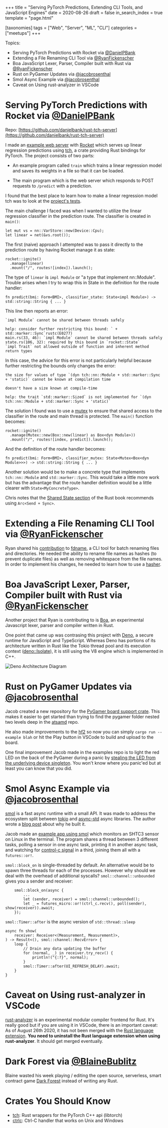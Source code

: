 +++
title = "Serving PyTorch Predictions, Extending CLI Tools, and JavaScript Engines"
date = 2020-08-26
draft = false
in_search_index = true
template = "page.html"

[taxonomies] 
tags = ["Web", "Server", "ML", "CLI"]
categories = ["meetups"]
+++

Topics:

-   Serving PyTorch Predictions with Rocket via [@DanielPBank](https://github.com/danielbank)
-   Extending a File Renaming CLI Tool via [@RyanFickenscher](https://github.com/zanayr/)
-   Boa JavaScript Lexer, Parser, Compiler built with Rust via [@RyanFickenscher](https://github.com/zanayr/)
-   Rust on PyGamer Updates via [@jacobrosenthal](https://github.com/jacobrosenthal)
-   Smol Async Example via [@jacobrosenthal](https://github.com/jacobrosenthal)
-   Caveat on Using rust-analyzer in VSCode

<!-- more -->

# Serving PyTorch Predictions with Rocket via [@DanielPBank](https://github.com/danielbank)

Repo: [https://github.com/danielbank/rust-tch-server](https://github.com/danielbank/rust-tch-server)

I made an [example web server](https://github.com/danielbank/rust-tch-server) with [Rocket](http://rocket.rs/) which serves up linear regression predictions using [tch](https://crates.io/crates/tch), a crate providing Rust bindings for PyTorch.  The project consists of two parts:

- An example program called `train` which trains a linear regression model and saves its weights in a file so that it can be loaded.

- The main program which is the web server which responds to POST requests to `/predict` with a prediction.

I found that the best place to learn how to make a linear regression model tch was to look at the [project's tests](https://github.com/LaurentMazare/tch-rs/blob/master/tests/nn_tests.rs).

The main challenge I faced was when I wanted to utilize the linear regression classifier in the prediction route.  The classifier is created in `main()`:

```
let mut vs = nn::VarStore::new(Device::Cpu);
let linear = net(&vs.root());
```

The first (naive) approach I attempted was to pass it directly to the prediction route by having Rocket manage it as state:

```
rocket::ignite()
  .manage(linear)
  .mount("/", routes![index]).launch();
```

The type of `linear` is `impl Module` or "a type that implement nn::Module".  Trouble arises when I try to wrap this in State in the definition for the route handler:

```
fn predict(bmi: Form<BMI>, classifier_state: State<impl Module>) -> std::string::String { ... }
```

This line then reports an error:

```
`impl Module` cannot be shared between threads safely

help: consider further restricting this bound: ` + std::marker::Sync`rustc(E0277)
main.rs(33, 46): `impl Module` cannot be shared between threads safely
state.rs(106, 32): required by this bound in `rocket::State`
`impl Trait` not allowed outside of function and inherent method return types
```

In this case, the advice for this error is not particularly helpful because further restricting the bounds only changes the error:

```
the size for values of type `(dyn tch::nn::Module + std::marker::Sync + 'static)` cannot be known at compilation time

doesn't have a size known at compile-time

help: the trait `std::marker::Sized` is not implemented for `(dyn tch::nn::Module + std::marker::Sync + 'static)`
```

The solution I found was to use a [mutex](https://doc.rust-lang.org/std/sync/struct.Mutex.html) to ensure that shared access to the classifier in the route and main thread is protected.  The `main()` function becomes:

```
rocket::ignite()
  .manage(Mutex::new(Box::new(linear) as Box<dyn Module>))
  .mount("/", routes![index, predict]).launch();
```

And the definition of the route handler becomes:

```
fn predict(bmi: Form<BMI>, classifier_mutex: State<Mutex<Box<dyn Module>>>) -> std::string::String { ... }
```

Another solution would be to make a concrete type that implements `tch::nn::Module` and `std::marker::Sync`.  This would take a little more work but has the advantage that the route handler definition would be a little clearer with `State<MyConcreteType>`.

Chris notes that the [Shared State section](https://doc.rust-lang.org/book/ch16-03-shared-state.html#atomic-reference-counting-with-arct) of the Rust book recommends using `Arc<Send + Sync>`.

# Extending a File Renaming CLI Tool via [@RyanFickenscher](https://github.com/zanayr/)

Ryan shared his [contribution](https://github.com/jtkirkpatrick/fdname/pull/1) to [fdname](https://github.com/jtkirkpatrick/fdname), a CLI tool for batch renaming files and directories.  He needed the ability to rename file names as hashes (to prevent duplicate files) as well as removing whitespace from the file names.  In order to implement his changes, he needed to learn how to use a [hasher](https://doc.rust-lang.org/std/hash/trait.Hasher.html).

# Boa JavaScript Lexer, Parser, Compiler built with Rust via [@RyanFickenscher](https://github.com/zanayr/)

Another project that Ryan is contributing to is [Boa](https://github.com/boa-dev/boa), an experimental Javascript lexer, parser and compiler written in Rust.

One point that came up was contrasing this project with [Deno](https://github.com/denoland/deno), a secure runtime for JavaScript and TypeScript.  Whereas Deno has portions of its architecture written in Rust like the Tokio thread pool and its execution context ([deno::Isolate](https://docs.rs/deno/0.3.8/deno/struct.Isolate.html)), it is still using the V8 engine which is implemented in C++.

![Deno Architecture Diagram](https://deno.land/images/schematic_v0.2.png)

# Rust on PyGamer Updates via [@jacobrosenthal](https://github.com/jacobrosenthal)

Jacob created a new repository for the [PyGamer board support crate](https://github.com/jacobrosenthal/pygamer-quickstart).  This makes it easier to get started than trying to find the pygamer folder nested two levels deep in the [atsamd](https://github.com/atsamd-rs/atsamd) repo.

He also made improvements to the [hf2](https://github.com/jacobrosenthal/hf2-rs/tree/master/hf2) so now you can simply `cargo run --example blah` or hit the Play button in VSCode to build and upload to the board.

One final improvement Jacob made in the examples repo is to light the red LED on the back of the PyGamer during a panic by [stealing the LED from the underlying device singleton](https://github.com/jacobrosenthal/pygamer-panic-led).  You won't know where you panic'ed but at least you can know that you did.

# Smol Async Example via [@jacobrosenthal](https://github.com/jacobrosenthal)

[smol](https://github.com/stjepang/smol) is a fast async runtime with a small API.  It was made to address the ecosystem split between [tokio](https://github.com/tokio-rs/tokio) and [async-std](https://github.com/async-rs/async-std) async libraries.  The author wrote a [blog post](https://stjepang.github.io/2020/04/03/why-im-building-a-new-async-runtime.html) about why he built it.

Jacob made an [example app using smol](https://github.com/jacobrosenthal/shtcx-rs/blob/smol2/examples/monitor-shtc3.rs) which monitors an SHTC3 sensor on Linux in the terminal.  The program shares a thread between 3 different tasks, polling a sensor in one async task, printing it in another async task, and watching for [control-c signal](https://crates.io/crates/ctrlc) in a third, joining them all with a `futures::or!`.

`smol::block_on` is single-threaded by default. An alternative would be to spawn three threads for each of the processes.  However why should we deal with the overhead of additional syscalls?  `smol::channel::unbounded` gives you a sender and receiver:

```
    smol::block_on(async {
        ...
        let (sender, receiver) = smol::channel::unbounded();
        let _ = futures_micro::or!(ctrl_c.recv(), poll(sender), show(receiver)).await;
    });
```

`smol::Timer::after` is the async version of `std::thread::sleep`

```
async fn show(
    receiver: Receiver<(Measurement, Measurement)>,
) -> Result<(), smol::channel::RecvError> {
    loop {
        // Drain any data updating the buffer
        for (normal, _) in receiver.try_recv() {
            println!("{:?}", normal);
        }
        smol::Timer::after(UI_REFRESH_DELAY).await;
    }
}
```

# Caveat on Using rust-analyzer in VSCode

[rust-analyzer](https://github.com/rust-analyzer/rust-analyzer) is an experimental modular compiler frontend for Rust.  It's really good but if you are using it in VSCode, there is an important caveat:  As of August 26th 2020, it has not been merged with the [Rust language extension](https://github.com/rust-lang/vscode-rust). **You need to uninstall the Rust language extension when using rust-analyzer**.  It should get merged eventually.

# Dark Forest via [@BlaineBublitz](https://github.com/phated)

Blaine wasted his week playing / editing the open source, serverless, smart contract game [Dark Forest](http://zkga.me/) instead of writing any Rust.

# Crates You Should Know

-   [tch](https://crates.io/crates/tch): Rust wrappers for the PyTorch C++ api (libtorch)
-   [ctrlc](https://crates.io/crates/ctrlc): Ctrl-C handler that works on Unix and Windows